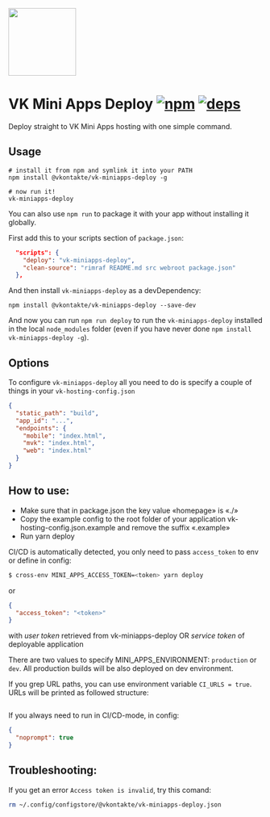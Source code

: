 [<img width="134" src="https://vk.com/images/apps/mini_apps/vk_mini_apps_logo.svg">](https://vk.com/services)

# VK Mini Apps Deploy [![npm][npm]][npm-url] [![deps][deps]][deps-url]

Deploy straight to VK Mini Apps hosting with one simple command.

## Usage

```
# install it from npm and symlink it into your PATH
npm install @vkontakte/vk-miniapps-deploy -g

# now run it!
vk-miniapps-deploy
```

You can also use `npm run` to package it with your app without installing it globally.

First add this to your scripts section of `package.json`:

```JSON
  "scripts": {
    "deploy": "vk-miniapps-deploy",
    "clean-source": "rimraf README.md src webroot package.json"
  },
```

And then install `vk-miniapps-deploy` as a devDependency:

```
npm install @vkontakte/vk-miniapps-deploy --save-dev
```

And now you can run `npm run deploy` to run the `vk-miniapps-deploy` installed in the local `node_modules` folder (even if you have never done `npm install vk-miniapps-deploy -g`).

## Options

To configure `vk-miniapps-deploy` all you need to do is specify a couple of things in your `vk-hosting-config.json` 

``` JSON
{
  "static_path": "build",
  "app_id": "...",
  "endpoints": {
    "mobile": "index.html",
    "mvk": "index.html",
    "web": "index.html"
  }
}
```

## How to use:

* Make sure that in package.json the key value «homepage» is «./»
* Copy the example config to the root folder of your application vk-hosting-config.json.example
  and remove the suffix «.example»
* Run yarn deploy

CI/CD is automatically detected, you only need to pass `access_token` to env or define in config:

```bash
$ cross-env MINI_APPS_ACCESS_TOKEN=<token> yarn deploy
```
or
```json
{
  "access_token": "<token>"
}
```

with *user token* retrieved from vk-miniapps-deploy OR *service token* of deployable application

There are two values to specify MINI_APPS_ENVIRONMENT: `production` or `dev`. 
All production builds will be also deployed on dev environment.

If you grep URL paths, you can use environment variable `CI_URLS = true`.
URLs will be printed as followed structure:
```shell

```

If you always need to run in CI/CD-mode, in config:
```json
{
  "noprompt": true
}
```

## Troubleshooting:

If you get an error `Access token is invalid`, try this comand:

```bash
rm ~/.config/configstore/@vkontakte/vk-miniapps-deploy.json
```

[npm]: https://img.shields.io/npm/v/@vkontakte/vk-miniapps-deploy.svg
[npm-url]: https://npmjs.com/package/@vkontakte/vk-miniapps-deploy
[deps]: https://img.shields.io/david/vkcom/vk-miniapps-deploy.svg
[deps-url]: https://david-dm.org/vkcom/vk-miniapps-deploy
